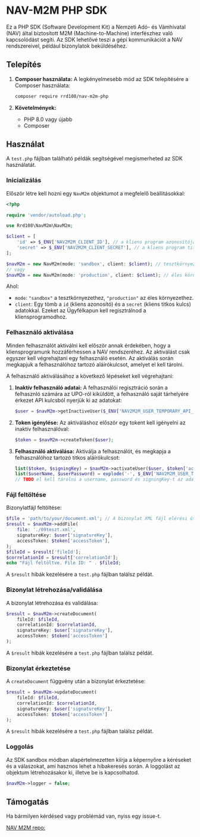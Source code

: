 # NAV-M2M PHP SDK

Ez a PHP SDK (Software Development Kit) a Nemzeti Adó- és Vámhivatal (NAV) által biztosított M2M (Machine-to-Machine) interfészhez való kapcsolódást segíti. Az SDK lehetővé teszi a gépi kommunikációt a NAV rendszereivel, például bizonylatok beküldéséhez.

## Telepítés

1.  **Composer használata:** A legkényelmesebb mód az SDK telepítésére a Composer használata:

    ```bash
    composer require rrd108/nav-m2m-php
    ```

2.  **Követelmények:**
    - PHP 8.0 vagy újabb
    - Composer

## Használat

A `test.php` fájlban található példák segítségével megismerheted az SDK használatát.

### Inicializálás

Először létre kell hozni egy `NavM2m` objektumot a megfelelő beállításokkal:

```php
<?php

require 'vendor/autoload.php';

use Rrd108\NavM2m\NavM2m;

$client = [
    'id' => $_ENV['NAV2M2M_CLIENT_ID'], // a kliens program azonosítója az UPO-nál
    'secret' => $_ENV['NAV2M2M_CLIENT_SECRET'], // a kliens program titkos kulcsa az UPO-nál
];

$navM2m = new NavM2m(mode: 'sandbox', client: $client); // tesztkörnyezet
// vagy
$navM2m = new NavM2m(mode: 'production', client: $client); // éles környezet
```

Ahol:

- `mode`: `"sandbox"` a tesztkörnyezethez, `"production"` az éles környezethez.
- `client`: Egy tömb a `id` (kliens azonosító) és a `secret` (kliens titkos kulcs) adatokkal. Ezeket az Ügyfélkapun kell regisztrálnod a kliensprogramodhoz.

### Felhasználó aktiválása

Minden felhasználót aktiválni kell először annak érdekében, hogy a kliensprogramunk hozzáférhessen a NAV rendszeréhez. Az aktiválást csak egyszer kell végrehajtani egy felhasználó esetén. Az aktiválás során megkapjuk a felhasználóhoz tartozó aláírókulcsot, amelyet el kell tárolni.

A felhasználó aktiválásához a következő lépéseket kell végrehajtani:

1.  **Inaktív felhasználó adatai:** A felhasználói regisztráció során a felhasznló számára az UPO-ról kiküldött, a felhasználó saját tárhelyére érkezet API kulcsból nyerjük ki az adatokat:

    ```php
    $user = $navM2m->getInactiveUser($_ENV['NAV2M2M_USER_TEMPORARY_API_KEY']);
    ```

2.  **Token igénylése:** Az aktiváláshoz először egy tokent kell igényelni az inaktív felhasználóval:

    ```php
    $token = $navM2m->createToken($user);
    ```

3.  **Felhasználó aktiválása:** Aktiválja a felhasználót, és megkapja a felhasználóhoz tartozó titkos aláírókulcsot:

    ```php
    list($token, $signingKey) = $navM2m->activateUser($user, $token['accessToken']);
    list($userName, $userPassword) = explode('-', $_ENV['NAV2M2M_USER_TEMPORARY_API_KEY']);
    // TODO el kell tárolni a username, password és signingKey-t az adatbázisban a userhez, ezután a `NAV2M2M_USER_TEMPORARY_API_KEY` törölhető
    ```

### Fájl feltöltése

Bizonylatfájl feltöltése:

```php
$file = 'path/to/your/document.xml'; // A bizonylat XML fájl elérési útja
$result = $navM2m->addFile(
    file: './09teszt.xml',
    signatureKey: $user['signatureKey'],
    accessToken: $token['accessToken'],
);
$fileId = $result['fileId'];
$correlationId = $result['correlationId'];
echo "Fájl feltöltve. File ID: " . $fileId;
```

A `$result` hibák kezelésére a `test.php` fájlban találsz példát.

### Bizonylat létrehozása/validálása

A bizonylat létrehozása és validálása:

```php
$result = $navM2m->createDocument(
    fileId: $fileId,
    correlationId: $correlationId,
    signatureKey: $user['signatureKey'],
    accessToken: $token['accessToken']
);
```

A `$result` hibák kezelésére a `test.php` fájlban találsz példát.

### Bizonylat érkeztetése

A `createDocument` függvény után a bizonylat érkeztetése:

```php
$result = $navM2m->updateDocument(
    fileId: $fileId,
    correlationId: $correlationId,
    signatureKey: $user['signatureKey'],
    accessToken: $token['accessToken']
);
```

A `$result` hibák kezelésére a `test.php` fájlban találsz példát.

### Loggolás

Az SDK sandbox módban alapértelmezetten kiírja a képernyőre a kéréseket és a válaszokat, ami hasznos lehet a hibakeresés során.
A loggolást az objektum létrehozásakor ki, illetve be is kapcsolhatod.

```php
$navM2m->logger = false;
```

## Támogatás

Ha bármilyen kérdésed vagy problémád van, nyiss egy issue-t.

[NAV M2M repo:](https://github.com/nav-gov-hu/M2M)

